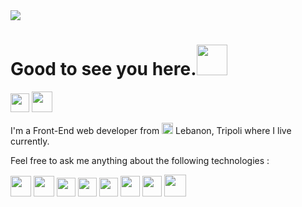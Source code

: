 <img src = "https://lh3.googleusercontent.com/9CJ96dOUtKjuYTqwV2lsM2kXWcM3VILrfxXVMWLwNAyM33FwlIC_9cH8pJor1lVmsG5GLEjuqtdY9lLkt3lz_hUl55l0tv2jLrdMdWOMWPP36OyZAHhD01gWfUMmiBdfkLhEKyv201467u2-RyWaHQweYVkCXY8d2B4tvsCwkzJJ_OrWR1FiERkjbV9hTse9kBmeT38N26NrQvuse3p36S0ngSWn1RrmMW17jPIl5_IuKgJ-7N2hIRpK5KnMvGxflzPOAdgrfr-TYwLyqfbUB7B3fl9yYMMxql_1VmsFDE47QpBpldPkqhFYevZZu-cSZHOk7KFN2VBq2d7jkeD0HLlJuBX6nI6gdP_o0xwo2-u2m4O94YKpuqdYh2PQ0mYKO05WpyruA41oXWHVdeE8PQkCdKc1jdsLv0-D76xvuViWDZbHZI8te2YLVPwyEgt-_68SeJJQRr6S-aobuy2CXxnXbE70VK88U_xcsHyv0rHwGdNShGYCeJqGK7u2dQWRzGtZGDi2zEz9AMrCUVuwMZub-Gic06n9TdnC1Z5nHUcSryhLvEQQ_w4sicXMn8MI61dzvllmgiOVFb-pk01FoRoZHbo_EAafdSsa5NWW_gVD9rCM8u7rt1ySjEdUFkiUMb7GZb5I4PgCEkhIVK5DQWemRe_fGsLNNbb04JLvWXeMNYsC4IdTUYm9WC1yF95Z9TDvgZy3jnzVXaBotMPu9A=w391-h220-no?authuser=0" >

# Good to see you here.<img src="https://i.pinimg.com/originals/d5/29/ed/d529edb7eb0e9faa294d8f621ff53918.gif" width="49"/> 
<a href="https://www.linkedin.com/in/hiba-abdel-karim/" title="linkedin"><img src="https://pics.freeicons.io/uploads/icons/png/545912701530099617-512.png" width="30" height="30"></a> <a href="https://codepen.io/harkibit" title="codepen"><img src="https://pics.freeicons.io/uploads/icons/png/4672731991530099609-512.png" width="33" height="33"></a>

I'm a Front-End web developer from <img src="https://pics.freeicons.io/uploads/icons/png/11587799771536064887-512.png" width="18" height="18"> Lebanon, Tripoli where I live currently.



Feel free to ask me anything about the following technologies :

<img src="https://pics.freeicons.io/uploads/icons/png/20167174151551942641-512.png" width="33" height="33"> <img src="https://pics.freeicons.io/uploads/icons/png/21088442871540553614-512.png" width="33" height="33"> <img src="https://pics.freeicons.io/uploads/icons/png/21337745421536211768-512.png" width="30" height="30"> <img src="https://pics.freeicons.io/uploads/icons/png/14072054271548141949-512.png" width="30" height="30">  <img src="https://pics.freeicons.io/uploads/icons/png/6655067911551942823-512.png" width="30" height="30">  <img src="https://pics.freeicons.io/uploads/icons/png/19681752361536207300-512.png" width="31" height="33"> <img src="https://material-ui.com/static/logo.png" width="31" height="33"> <img src="https://pics.freeicons.io/uploads/icons/png/6714929121551953707-512.png" width="35" height="35">
